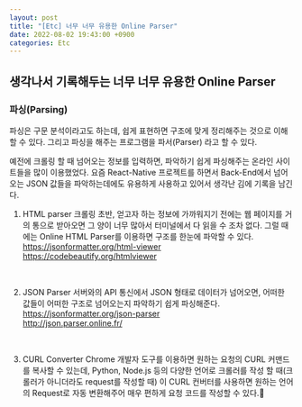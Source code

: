 ```yaml
---
layout: post
title: "[Etc] 너무 너무 유용한 Online Parser"
date: 2022-08-02 19:43:00 +0900
categories: Etc
---
```


## 생각나서 기록해두는 너무 너무 유용한 Online Parser

### 파싱(Parsing)
파싱은 구문 분석이라고도 하는데, 쉽게 표현하면 구조에 맞게 정리해주는 것으로 이해할 수 있다.
그리고 파싱을 해주는 프로그램을 파서(Parser) 라고 할 수 있다.

예전에 크롤링 할 때 넘어오는 정보를 입력하면, 파악하기 쉽게 파싱해주는 온라인 사이트들을 많이 이용했었다.
요즘 React-Native 프로젝트를 하면서 Back-End에서 넘어오는 JSON 값들을 파악하는데에도 유용하게 사용하고 있어서 생각난 김에 기록을 남긴다.

1. HTML parser
크롤링 초반, 얻고자 하는 정보에 가까워지기 전에는 웹 페이지를 거의 통으로 받아오면 그 양이 너무 많아서 터미널에서 다 읽을 수 조차 없다.
그럴 때에는 Online HTML Parser를 이용하면 구조를 한눈에 파악할 수 있다.  
https://jsonformatter.org/html-viewer  
https://codebeautify.org/htmlviewer  

<br/>

2. JSON Parser
서버와의 API 통신에서 JSON 형태로 데이터가 넘어오면, 어떠한 값들이 어떠한 구조로 넘어오는지 파악하기 쉽게 파싱해준다.  
https://jsonformatter.org/json-parser  
http://json.parser.online.fr/  

<br/>

3. CURL Converter
Chrome 개발자 도구를 이용하면 원하는 요청의 CURL 커맨드를 복사할 수 있는데, Python, Node.js 등의 다양한 언어로 크롤러를 작성 할 때(크롤러가 아니더라도 request를 작성할 때) 이 CURL 컨버터를 사용하면 원하는 언어의 Request로 자동 변환해주어 매우 편하게 요청 코드를 작성할 수 있다.🙂